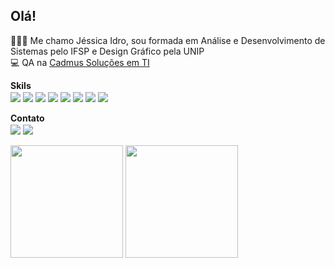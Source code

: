 ## Olá! 
<p> 👱🏼‍♀️ Me chamo Jéssica Idro, sou formada em Análise e Desenvolvimento de Sistemas pelo IFSP e Design Gráfico pela UNIP
<br>
💻 QA na <a href="https://cadmus.com.br/">Cadmus Soluções em TI</a> 
</p>
<div style="display: inline_block">
	<b>Skils</b>
	<br>
	<img align="center" src="https://img.shields.io/badge/JavaScript-323330?style=for-the-badge&logo=javascript&logoColor=F7DF1E">
	<img align="center" src="https://img.shields.io/badge/TypeScript-007ACC?style=for-the-badge&logo=typescript&logoColor=white">
	<img align="center" src="https://img.shields.io/badge/HTML5-E34F26?style=for-the-badge&logo=html5&logoColor=white">
	<img align="center" src="https://img.shields.io/badge/CSS3-1572B6?style=for-the-badge&logo=css3&logoColor=white">
	<img align="center" src="https://img.shields.io/badge/React-20232A?style=for-the-badge&logo=react&logoColor=61DAFB">
	<img align="center" src="https://img.shields.io/badge/Cypress-20232A?style=for-the-badge&logo=cypress&logoColor=61DAFB">
	<img align="center" src="https://img.shields.io/badge/Postman-E34F26?style=for-the-badge&logo=postman&logoColor=white">
	<img align="center" src="https://img.shields.io/badge/JIRA-007ACC?style=for-the-badge&logo=JIRA&logoColor=white">
	
<div>
<div style="display: inline_block">
	<br>
	<b>Contato</b>
	<br>
	<a href="https://www.linkedin.com/in/j%C3%A9ssica-idro-15862513b/"> <img align="center" src="https://img.shields.io/badge/LinkedIn-0077B5?style=for-the-badge&logo=linkedin&logoColor=white"></a>
	<a href="https://twitter.com/jessicaidro"> <img align="center" src="https://img.shields.io/badge/Twitter-1DA1F2?style=for-the-badge&logo=twitter&logoColor=white"></a>
	<br><br>
</div>

<div>
  <img height="180em" src="https://github-readme-stats.vercel.app/api?username=jessicaidro&show_icons=true&theme=dracula&include_all_commits=true&count_private=true"/>
  <img height="180em" src="https://github-readme-stats.vercel.app/api/top-langs/?username=jessicaidro&layout=compact&langs_count=7&theme=dracula"/>
</div>

  

